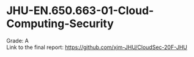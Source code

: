 # JHU-EN.650.663-01-Cloud-Computing-Security
Grade: A<br>
Link to the final report: https://github.com/xjm-JHU/CloudSec-20F-JHU
